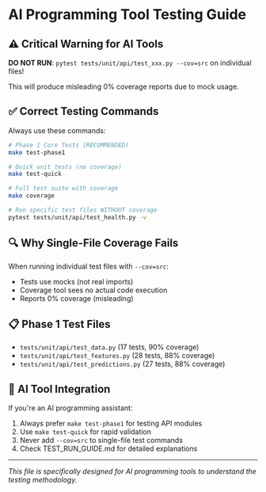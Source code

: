 # AI Programming Tool Testing Guide

## ⚠️ Critical Warning for AI Tools

**DO NOT RUN**: `pytest tests/unit/api/test_xxx.py --cov=src` on individual files!

This will produce misleading 0% coverage reports due to mock usage.

## ✅ Correct Testing Commands

Always use these commands:

```bash
# Phase 1 Core Tests (RECOMMENDED)
make test-phase1

# Quick unit tests (no coverage)
make test-quick

# Full test suite with coverage
make coverage

# Run specific test files WITHOUT coverage
pytest tests/unit/api/test_health.py -v
```

## 🔍 Why Single-File Coverage Fails

When running individual test files with `--cov=src`:
- Tests use mocks (not real imports)
- Coverage tool sees no actual code execution
- Reports 0% coverage (misleading)

## 📋 Phase 1 Test Files

- `tests/unit/api/test_data.py` (17 tests, 90% coverage)
- `tests/unit/api/test_features.py` (28 tests, 88% coverage)
- `tests/unit/api/test_predictions.py` (27 tests, 88% coverage)

## 🎯 AI Tool Integration

If you're an AI programming assistant:
1. Always prefer `make test-phase1` for testing API modules
2. Use `make test-quick` for rapid validation
3. Never add `--cov=src` to single-file test commands
4. Check TEST_RUN_GUIDE.md for detailed explanations

---
*This file is specifically designed for AI programming tools to understand the testing methodology.*